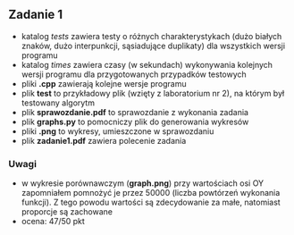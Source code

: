 ## Zadanie 1
- katalog _tests_ zawiera testy o różnych charakterystykach (dużo białych znaków, dużo interpunkcji, sąsiadujące duplikaty) dla wszystkich wersji programu
- katalog _times_ zawiera czasy (w sekundach) wykonywania kolejnych wersji programu dla przygotowanych przypadków testowych
- pliki **.cpp** zawierają kolejne wersje programu
- plik **test** to przykładowy plik (wzięty z laboratorium nr 2), na którym był testowany algorytm
- plik **sprawozdanie.pdf** to sprawozdanie z wykonania zadania
- plik **graphs.py** to pomocniczy plik do generowania wykresów
- pliki **.png** to wykresy, umieszczone w sprawozdaniu
- plik **zadanie1.pdf** zawiera polecenie zadania

### Uwagi
- w wykresie porównawczym (**graph.png**) przy wartościach osi OY zapomniałem pomnożyć je przez 50000 (liczba powtórzeń wykonania funkcji).
Z tego powodu wartości są zdecydowanie za małe, natomiast proporcje są zachowane
- ocena: 47/50 pkt
